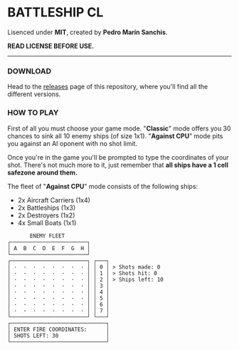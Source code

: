 <div style="text-align: justify">

# BATTLESHIP CL

</div>

Lisenced under **MIT**, created by **Pedro Marín Sanchis**.
    
**READ LICENSE BEFORE USE.**

---
    
### DOWNLOAD
    
Head to the [releases](https://github.com/pedro09pm/BattleshipCL/releases) page of this repository, where you'll find all the different versions.

### HOW TO PLAY

First of all you must choose your game mode. "**Classic**" mode offers you 30 chances to sink all 10 enemy ships (of size 1x1). "**Against CPU**" mode pits you against an AI oponent with no shot limit.

Once you're in the game you'll be prompted to type the coordinates of your shot. There's not much more to it, just remember that **all ships have a 1 cell safezone around them.**

The fleet of "**Against CPU**" mode consists of the following ships:
- 2x Aircraft Carriers (1x4)
- 2x Battleships (1x3)
- 2x Destroyers (1x2)
- 4x Small Boats (1x1)

```
       ENEMY FLEET
┌────────────────────────┐
│ A  B  C  D  E  F  G  H │
└────────────────────────┘
┌────────────────────────┐ ┌───┐    
│ ·  ·  ·  ·  ·  ·  ·  · │ │ 0 │ > Shots made: 0
│ ·  ·  ·  ·  ·  ·  ·  · │ │ 1 │ > Shots hit: 0
│ ·  ·  ·  ·  ·  ·  ·  · │ │ 2 │ > Ships left: 10
│ ·  ·  ·  ·  ·  ·  ·  · │ │ 3 │
│ ·  ·  ·  ·  ·  ·  ·  · │ │ 4 │
│ ·  ·  ·  ·  ·  ·  ·  · │ │ 5 │
│ ·  ·  ·  ·  ·  ·  ·  · │ │ 6 │
│ ·  ·  ·  ·  ·  ·  ·  · │ │ 7 │
└────────────────────────┘ └───┘    
┌──────────────────────────────┐
│ ENTER FIRE COORDINATES:      │
│ SHOTS LEFT: 30               │
└──────────────────────────────┘
```

</div>
